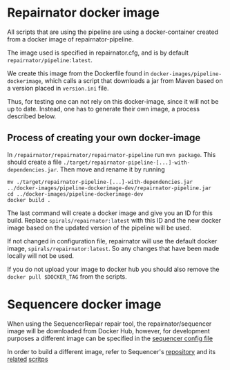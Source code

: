 # Repairnator docker image

All scripts that are using the pipeline are using a docker-container
created from a docker image of repairnator-pipeline. 

The image used is specified in repairnator.cfg, and is by default
`repairnator/pipeline:latest`.

We create this image from the Dockerfile found in
`docker-images/pipeline-dockerimage`, which calls a script that
downloads a jar from Maven based on a version placed in
`version.ini` file.

Thus, for testing one can not rely on this docker-image, since it will
not be up to date. Instead, one has to generate their own image, a
process described below.

## Process of creating your own docker-image

In `/repairnator/repairnator/repairnator-pipeline` run ```mvn
package```. This should create a file
`./target/repairnator-pipeline-[...]-with-dependencies.jar`. Then move and
rename it by running

```
mv ./target/repairnator-pipeline-[...]-with-dependencies.jar
../docker-images/pipeline-dockerimage-dev/repairnator-pipeline.jar
cd ../docker-images/pipeline-dockerimage-dev
docker build .
```

The last command will create a docker image and give you an ID for
this build. Replace `spirals/repairnator:latest` with this ID and
the new docker image based on the updated version of the pipeline will
be used.

If not changed in configuration file, repairnator will use the default
docker image, `spirals/repairnator:latest`. So any changes that have
been made locally will not be used.

If you do not upload  your image to docker hub you should also remove the ` docker pull $DOCKER_TAG` from the scripts.

# Sequencere docker image

When using the SequencerRepair repair tool, the repairnator/sequencer
image will be downloaded from Docker Hub, however, for development purposes
a different image can be specified in the [sequencer config file](https://github.com/eclipse/repairnator/blob/master/src/scripts/config/sequencer.cfg)

In order to build a different image, refer to Sequencer's [repository](https://github.com/KTH/chai)
and its [related](https://github.com/KTH/chai/blob/master/src/Docker_Images/Sequencer_Repair/create-docker-image.sh) [scritps](https://github.com/KTH/chai/blob/master/src/Docker_Images/Sequencer_Repair/Dockerfile)
